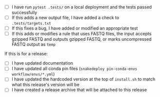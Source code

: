 * [ ] I have run `pytest .tests/` on a local deployment and the tests passed successfully
* [ ] If this adds a new output file, I have added a check to `.tests/targets.txt`
* [ ] If this fixes a bug, I have added or modified an appropriate test
* [ ] If this adds or modifies a rule that uses FASTQ files, the input accepts gzipped FASTQ and outputs gzipped FASTQ, or marks uncompressed FASTQ output as `temp`

If this is for a release:
* [ ] I have updated documentation
* [ ] I have updated all conda pin files (`snakedeploy pin-conda-envs workflow/envs/*.yml`)
* [ ] I have updated the hardcoded version at the top of `install.sh` to match what this release's version will be
* [ ] I have created a release archive that will be attached to this release